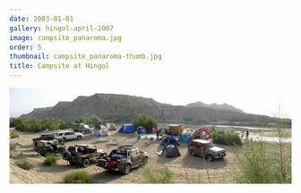 ```yaml
---
date: 2003-01-01
gallery: hingol-april-2007
image: campsite_panaroma.jpg
order: 5
thumbnail: campsite_panaroma-thumb.jpg
title: Campsite at Hingol
---
```


![Campsite at Hingol](./campsite_panaroma.jpg)